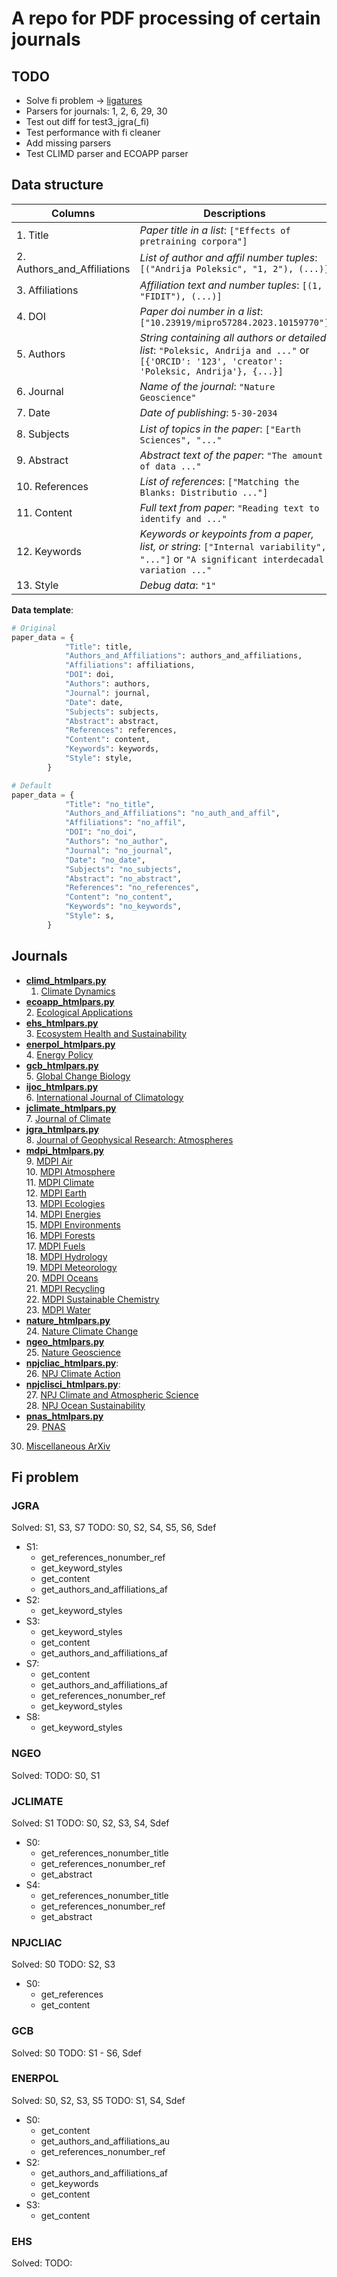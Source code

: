 # A repo for PDF processing of certain journals

## TODO
- Solve fi problem -> [ligatures](PDF_TXT/ligatures_list.txt)
- Parsers for journals: 1, 2, 6, 29, 30
- Test out diff for test3_jgra(_fi)
- Test performance with fi cleaner
- Add missing parsers
- Test CLIMD parser and ECOAPP parser

## Data structure

| Columns | Descriptions |
| ------- | ------------ |
|1. Title|*Paper title in a list*: `["Effects of pretraining corpora"]`|
|2. Authors_and_Affiliations|*List of author and affil number tuples*: `[("Andrija Poleksic", "1, 2"), (...)]`|
|3. Affiliations|*Affiliation text and number tuples*: `[(1, "FIDIT"), (...)]`|
|4. DOI|*Paper doi number in a list*: `["10.23919/mipro57284.2023.10159770"]`|
|5. Authors|*String containing all authors or detailed list*: `"Poleksic, Andrija and ..."` or `[{'ORCID': '123', 'creator': 'Poleksic, Andrija'}, {...}]`|
|6. Journal|*Name of the journal*: `"Nature Geoscience"`|
|7. Date|*Date of publishing*: `5-30-2034`|
|8. Subjects|*List of topics in the paper*: `["Earth Sciences", "..."`|
|9. Abstract|*Abstract text of the paper*: `"The amount of data ..."`|
|10. References|*List of references*: `["Matching the Blanks: Distributio ..."]`|
|11. Content|*Full text from paper*: `"Reading text to identify and ..."`|
|12. Keywords|*Keywords or keypoints from a paper, list, or string*: `["Internal variability", "..."]` or `"A significant interdecadal variation ..."`|
|13. Style|*Debug data*: `"1"`|


**Data template**:
``` python
# Original
paper_data = {
            "Title": title,
            "Authors_and_Affiliations": authors_and_affiliations,
            "Affiliations": affiliations,
            "DOI": doi,
            "Authors": authors,
            "Journal": journal,
            "Date": date,
            "Subjects": subjects,
            "Abstract": abstract,
            "References": references,
            "Content": content,
            "Keywords": keywords,
            "Style": style,
        }

# Default
paper_data = {
            "Title": "no_title",
            "Authors_and_Affiliations": "no_auth_and_affil",
            "Affiliations": "no_affil",
            "DOI": "no_doi",
            "Authors": "no_author",
            "Journal": "no_journal",
            "Date": "no_date",
            "Subjects": "no_subjects",
            "Abstract": "no_abstract",
            "References": "no_references",
            "Content": "no_content",
            "Keywords": "no_keywords",
            "Style": s,
        }
```




## Journals

- [**climd_htmlpars.py**](PDF_TXT/climd_htmlpars.py)    
    1. [Climate Dynamics](https://link.springer.com/journal/382)    
- [**ecoapp_htmlpars.py**](PDF_TXT/ecoapp_htmlpars.py)    
    2. [Ecological Applications](https://esajournals.onlinelibrary.wiley.com/journal/19395582) 
- [**ehs_htmlpars.py**](PDF_TXT/ehs_htmlpars.py)    
    3. [Ecosystem Health and Sustainability](https://spj.science.org/journal/ehs)
- [**enerpol_htmlpars.py**](PDF_TXT/enerpol_htmlpars.py)    
    4. [Energy Policy](https://www.sciencedirect.com/journal/energy-policy)
- [**gcb_htmlpars.py**](PDF_TXT/gcb_htmlpars.py)    
    5. [Global Change Biology](https://onlinelibrary.wiley.com/journal/13652486)
- [**ijoc_htmlpars.py**](PDF_TXT/ijoc_htmlpars.py)    
    6. [International Journal of Climatology](https://rmets.onlinelibrary.wiley.com/journal/10970088)
- [**jclimate_htmlpars.py**](PDF_TXT/jclimate_htmlpars.py)  
    7. [Journal of Climate](https://www.ametsoc.org/index.cfm/ams/publications/journals/journal-of-climate/)
- [**jgra_htmlpars.py**](PDF_TXT/jgra_htmlpars.py)  
    8. [Journal of Geophysical Research: Atmospheres](https://agupubs.onlinelibrary.wiley.com/journal/21698996?journalRedirectCheck=true)
- [**mdpi_htmlpars.py**](PDF_TXT/mdpi_htmlpars.py)  
    9. [MDPI Air](https://www.mdpi.com/journal/air)     
    10. [MDPI Atmosphere](https://www.mdpi.com/journal/atmosphere)  
    11. [MDPI Climate](https://www.mdpi.com/journal/climate)    
    12. [MDPI Earth](https://www.mdpi.com/journal/earth)    
    13. [MDPI Ecologies](https://www.mdpi.com/journal/ecologies)    
    14. [MDPI Energies](https://www.mdpi.com/journal/energies)  
    15. [MDPI Environments](https://www.mdpi.com/journal/environments)  
    16. [MDPI Forests](https://www.mdpi.com/journal/forests)    
    17. [MDPI Fuels](https://www.mdpi.com/journal/fuels)    
    18. [MDPI Hydrology](https://www.mdpi.com/journal/hydrology)    
    19. [MDPI Meteorology](https://www.mdpi.com/journal/meteorology)    
    20. [MDPI Oceans](https://www.mdpi.com/journal/oceans)  
    21. [MDPI Recycling](https://www.mdpi.com/journal/recycling)    
    22. [MDPI Sustainable Chemistry](https://www.mdpi.com/journal/suschem)  
    23. [MDPI Water](https://www.mdpi.com/journal/water)    
- [**nature_htmlpars.py**](PDF_TXT/nature_htmlpars.py)  
    24. [Nature Climate Change](https://www.nature.com/nclimate/)
- [**ngeo_htmlpars.py**](PDF_TXT/ngeo_htmlpars.py)  
    25. [Nature Geoscience](https://www.nature.com/ngeo/)
- [**npjcliac_htmlpars.py**](PDF_TXT/npjcliac_htmlpars.py):     
    26. [NPJ Climate Action](https://www.nature.com/npjclimataction/)
- [**npjclisci_htmlpars.py**](PDF_TXT/npjclisci_htmlpars.py):   
    27. [NPJ Climate and Atmospheric Science](https://www.nature.com/npjclimatsci/)     
    28. [NPJ Ocean Sustainability](https://www.nature.com/npjoceansustain/)
- [**pnas_htmlpars.py**](PDF_TXT/pnas_htmlpars.py)    
    29. [PNAS](https://www.pnas.org/)   
30. [Miscellaneous ArXiv](https://arxiv.org/)


## Fi problem
### JGRA
Solved: S1, S3, S7
TODO: S0, S2, S4, S5, S6, Sdef

- S1: 
  - get_references_nonumber_ref
  - get_keyword_styles
  - get_content
  - get_authors_and_affiliations_af
- S2:
  - get_keyword_styles
- S3:
  - get_keyword_styles
  - get_content
  - get_authors_and_affiliations_af
- S7:
  - get_content
  - get_authors_and_affiliations_af
  - get_references_nonumber_ref
  - get_keyword_styles
- S8:
  - get_keyword_styles

### NGEO
Solved:
TODO: S0, S1

### JCLIMATE
Solved: S1
TODO: S0, S2, S3, S4, Sdef

- S0:
  - get_references_nonumber_title
  - get_references_nonumber_ref
  - get_abstract
- S4: 
  - get_references_nonumber_title
  - get_references_nonumber_ref
  - get_abstract

### NPJCLIAC
Solved: S0
TODO: S2, S3

- S0:
  - get_references
  - get_content

### GCB
Solved: S0
TODO: S1 - S6, Sdef

### ENERPOL
Solved: S0, S2, S3, S5
TODO: S1, S4, Sdef

- S0:
  - get_content
  - get_authors_and_affiliations_au
  - get_references_nonumber_ref
- S2:
  - get_authors_and_affiliations_af
  - get_keywords
  - get_content
- S3:
  - get_content

### EHS
Solved:
TODO:

